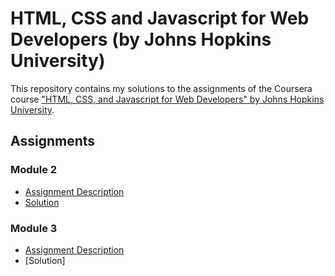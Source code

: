 # HTML, CSS and Javascript for Web Developers (by Johns Hopkins University)

This repository contains my solutions to the assignments of the Coursera course
["HTML, CSS, and Javascript for Web Developers" by Johns Hopkins University](https://www.coursera.org/learn/html-css-javascript-for-web-developers).

## Assignments

### Module 2
* [Assignment Description](https://github.com/jhu-ep-coursera/fullstack-course4/blob/master/assignments/assignment2/Assignment-2.md)
* [Solution](https://anushkasethi1710.github.io/coursera-test/module2-solution/)

### Module 3
* [Assignment Description](https://github.com/jhu-ep-coursera/fullstack-course4/blob/master/assignments/assignment3/Assignment-3.md)
* [Solution]
